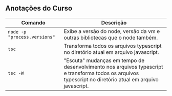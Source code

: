 ## Anotações do Curso

| Comando | Descrição |
| --------| -----------|
| `node -p "process.versions"` | Exibe a versão do node, versão da vm e outras bibliotecas que o node também. |
| `tsc` | Transforma todos os arquivos typescript no diretório atual em  arquivo javascript. |
| `tsc -W` |"Escuta" mudanças em tempo de desenvolvimento  nos arquivos typescript e  transforma todos os arquivos typescript no diretório atual em  arquivo javascript. |

